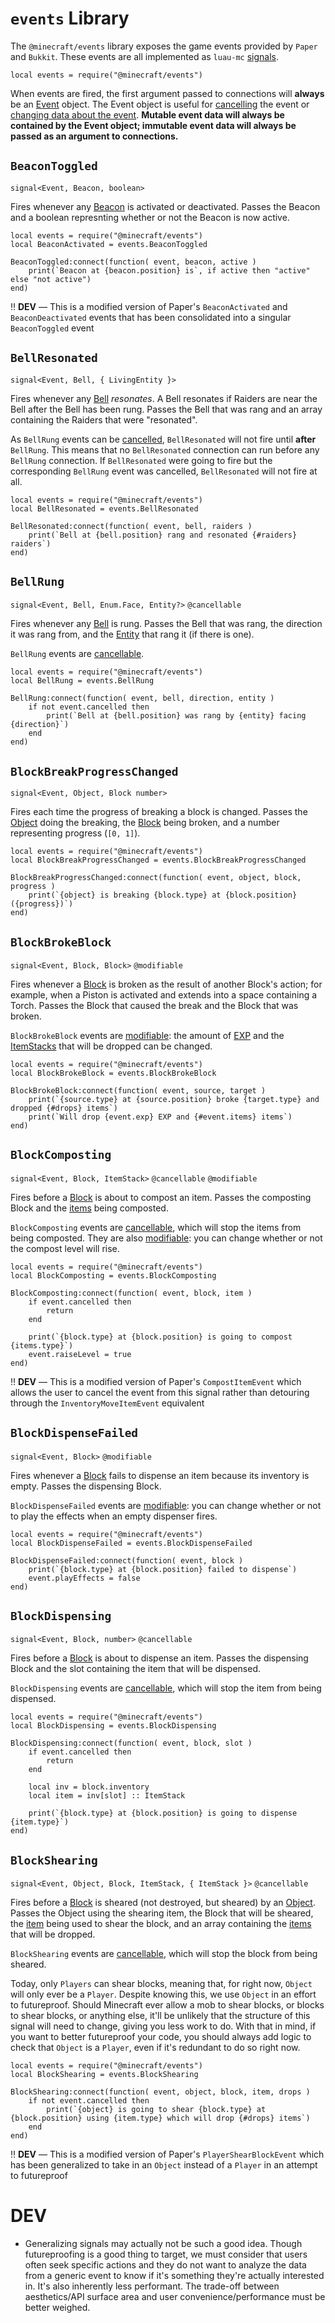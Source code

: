 # `events` Library
The `@minecraft/events` library exposes the game events provided by `Paper` and `Bukkit`.
These events are all implemented as `luau-mc` [signals]().

```luau
local events = require("@minecraft/events")
```

When events are fired, the first argument passed to connections will **always** be an [Event]() object.
The Event object is useful for [cancelling]() the event or [changing data about the event]().
**Mutable event data will always be contained by the Event object; immutable event data will always be passed as an argument to connections.**

## `BeaconToggled`
`signal<Event, Beacon, boolean>`

Fires whenever any [Beacon]() is activated or deactivated.
Passes the Beacon and a boolean represnting whether or not the Beacon is now active.

```luau
local events = require("@minecraft/events")
local BeaconActivated = events.BeaconToggled

BeaconToggled:connect(function( event, beacon, active )
    print(`Beacon at {beacon.position} is`, if active then "active" else "not active")
end)
```

‼️ **DEV** — This is a modified version of Paper's `BeaconActivated` and `BeaconDeactivated` events that has been consolidated into a singular `BeaconToggled` event

## `BellResonated`
`signal<Event, Bell, { LivingEntity }>`

Fires whenever any [Bell]() *resonates*.
A Bell resonates if Raiders are near the Bell after the Bell has been rung.
Passes the Bell that was rang and an array containing the Raiders that were "resonated".

As `BellRung` events can be [cancelled](), `BellResonated` will not fire until **after** `BellRung`.
This means that no `BellResonated` connection can run before any `BellRung` connection.
If `BellResonated` were going to fire but the corresponding `BellRung` event was cancelled, `BellResonated` will not fire at all.

```luau
local events = require("@minecraft/events")
local BellResonated = events.BellResonated

BellResonated:connect(function( event, bell, raiders )
    print(`Bell at {bell.position} rang and resonated {#raiders} raiders`)
end)
```

## `BellRung`
`signal<Event, Bell, Enum.Face, Entity?>`
`@cancellable`

Fires whenever any [Bell]() is rung.
Passes the Bell that was rang, the direction it was rang from, and the [Entity]() that rang it (if there is one).

`BellRung` events are [cancellable]().

```luau
local events = require("@minecraft/events")
local BellRung = events.BellRung

BellRung:connect(function( event, bell, direction, entity )
    if not event.cancelled then
        print(`Bell at {bell.position} was rang by {entity} facing {direction}`)
    end
end)
```

## `BlockBreakProgressChanged`
`signal<Event, Object, Block number>`

Fires each time the progress of breaking a block is changed.
Passes the [Object]() doing the breaking, the [Block]() being broken, and a number representing progress (`[0, 1]`).

```luau
local events = require("@minecraft/events")
local BlockBreakProgressChanged = events.BlockBreakProgressChanged

BlockBreakProgressChanged:connect(function( event, object, block, progress )
    print(`{object} is breaking {block.type} at {block.position} ({progress})`)
end)
```

## `BlockBrokeBlock`
`signal<Event, Block, Block>`
`@modifiable`

Fires whenever a [Block]() is broken as the result of another Block's action; for example, when a Piston is activated and extends into a space containing a Torch.
Passes the Block that caused the break and the Block that was broken.

`BlockBrokeBlock` events are [modifiable](): the amount of [EXP]() and the [ItemStacks]() that will be dropped can be changed.

```luau
local events = require("@minecraft/events")
local BlockBrokeBlock = events.BlockBrokeBlock

BlockBrokeBlock:connect(function( event, source, target )
    print(`{source.type} at {source.position} broke {target.type} and dropped {#drops} items`)
    print(`Will drop {event.exp} EXP and {#event.items} items`)
end)
```

## `BlockComposting`
`signal<Event, Block, ItemStack>`
`@cancellable`
`@modifiable`

Fires before a [Block]() is about to compost an item.
Passes the composting Block and the [items]() being composted.

`BlockComposting` events are [cancellable](), which will stop the items from being composted. They are also [modifiable](): you can change whether or not the compost level will rise.

```luau
local events = require("@minecraft/events")
local BlockComposting = events.BlockComposting

BlockComposting:connect(function( event, block, item )
    if event.cancelled then
        return
    end

    print(`{block.type} at {block.position} is going to compost {items.type}`)
    event.raiseLevel = true
end)
```

‼️ **DEV** — This is a modified version of Paper's `CompostItemEvent` which allows the user to cancel the event from this signal rather than detouring through the `InventoryMoveItemEvent` equivalent

## `BlockDispenseFailed`
`signal<Event, Block>`
`@modifiable`

Fires whenever a [Block]() fails to dispense an item because its inventory is empty.
Passes the dispensing Block.

`BlockDispenseFailed` events are [modifiable](): you can change whether or not to play the effects when an empty dispenser fires.

```luau
local events = require("@minecraft/events")
local BlockDispenseFailed = events.BlockDispenseFailed

BlockDispenseFailed:connect(function( event, block )
    print(`{block.type} at {block.position} failed to dispense`)
    event.playEffects = false
end)
```

## `BlockDispensing`
`signal<Event, Block, number>`
`@cancellable`

Fires before a [Block]() is about to dispense an item.
Passes the dispensing Block and the slot containing the item that will be dispensed.

`BlockDispensing` events are [cancellable](), which will stop the item from being dispensed.

```luau
local events = require("@minecraft/events")
local BlockDispensing = events.BlockDispensing

BlockDispensing:connect(function( event, block, slot )
    if event.cancelled then
        return
    end

    local inv = block.inventory
    local item = inv[slot] :: ItemStack
    
    print(`{block.type} at {block.position} is going to dispense {item.type}`)
end)
```

## `BlockShearing`
`signal<Event, Object, Block, ItemStack, { ItemStack }>`
`@cancellable`

Fires before a [Block]() is sheared (not destroyed, but sheared) by an [Object]().
Passes the Object using the shearing item, the Block that will be sheared, the [item]() being used to shear the block, and an array containing the [items]() that will be dropped.

`BlockShearing` events are [cancellable](), which will stop the block from being sheared.

Today, only `Players` can shear blocks, meaning that, for right now, `Object` will only ever be a `Player`.
Despite knowing this, we use `Object` in an effort to futureproof.
Should Minecraft ever allow a mob to shear blocks, or blocks to shear blocks, or anything else, it'll be unlikely that the structure of this signal will need to change, giving you less work to do.
With that in mind, if you want to better futureproof your code, you should always add logic to check that `Object` is a `Player`, even if it's redundant to do so right now.

```luau
local events = require("@minecraft/events")
local BlockShearing = events.BlockShearing

BlockShearing:connect(function( event, object, block, item, drops )
    if not event.cancelled then
        print(`{object} is going to shear {block.type} at {block.position} using {item.type} which will drop {#drops} items`)
    end
end)
```

‼️ **DEV** — This is a modified version of Paper's `PlayerShearBlockEvent` which has been generalized to take in an `Object` instead of a `Player` in an attempt to futureproof

# DEV
- Generalizing signals may actually not be such a good idea. Though futureproofing is a good thing to target, we must consider that users often seek specific actions and they do not want to analyze the data from a generic event to know if it's something they're actually interested in. It's also inherently less performant. The trade-off between aesthetics/API surface area and user convenience/performance must be better weighed.
